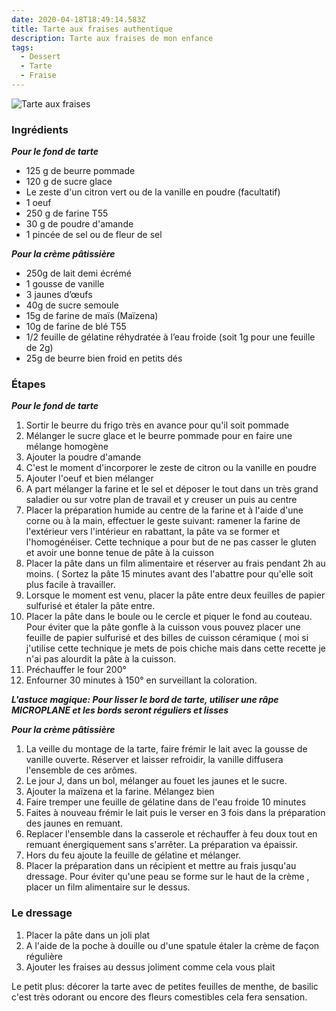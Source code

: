 ```yaml
---
date: 2020-04-18T18:49:14.583Z
title: Tarte aux fraises authentique
description: Tarte aux fraises de mon enfance
tags:
  - Dessert
  - Tarte
  - Fraise
---
```

![Tarte aux fraises](/assets/tarte-aux-fraises.jpg "Tarte aux fraises")

### Ingrédients

***Pour le fond de tarte***

* 125 g de beurre pommade
* 120 g de sucre glace
* Le zeste d'un citron vert ou de la vanille en poudre (facultatif)
* 1 oeuf
* 250 g de farine T55
* 30 g de poudre d'amande
* 1 pincée de sel ou de fleur de sel

***Pour la crème pâtissière*** 

* 250g de lait demi écrémé
* 1 gousse de vanille
* 3 jaunes d’œufs
* 40g de sucre semoule
* 15g de farine de maïs (Maïzena)
* 10g de farine de blé T55
* 1/2 feuille de gélatine réhydratée à l’eau froide (soit 1g pour une feuille de 2g)
* 25g de beurre bien froid en petits dés

### Étapes

***Pour le fond de tarte***

1. Sortir le beurre du frigo très en avance pour qu'il soit pommade
2. Mélanger le sucre glace et le beurre pommade pour en faire une mélange homogène
3. Ajouter la poudre d'amande
4. C'est le moment d'incorporer le zeste de citron ou la vanille en poudre
5. Ajouter l'oeuf et bien mélanger
6. A part mélanger la farine et le sel et déposer le tout dans un très grand saladier ou sur votre plan de travail et y creuser un puis au centre
7. Placer la préparation humide au centre de la farine et à l'aide d'une corne ou à la main, effectuer le geste suivant: ramener la farine de l'extérieur vers l'intérieur en rabattant, la pâte va se former et l'homogénéiser. Cette technique a pour but de ne pas casser le gluten et avoir une bonne tenue de pâte à la cuisson
8. Placer la pâte dans un film alimentaire et réserver au frais pendant 2h au moins. ( Sortez la pâte 15 minutes avant des l'abattre pour qu'elle soit plus facile à travailler.
9. Lorsque le moment est venu, placer la pâte entre deux feuilles de papier sulfurisé et étaler la pâte entre.
10. Placer la pâte dans le boule ou le cercle et piquer le fond au couteau. Pour éviter que la pâte gonfle à la cuisson vous pouvez placer une feuille de papier sulfurisé et des billes de cuisson céramique ( moi si j'utilise cette technique je mets de pois chiche mais dans cette recette je n'ai pas alourdit la pâte à la cuisson.
11. Préchauffer le four 200°
12. Enfourner 30 minutes à 150° en surveillant la coloration.

***L'astuce magique: Pour lisser le bord de tarte, utiliser une râpe MICROPLANE et les bords seront réguliers et lisses***

***Pour la crème pâtissière***

1. La veille du montage de la tarte, faire frémir le lait avec la gousse de vanille ouverte. Réserver et laisser refroidir, la vanille diffusera l'ensemble de ces arômes.
2. Le jour J, dans un bol, mélanger au fouet les jaunes et le sucre.
3. Ajouter la maïzena et la farine. Mélangez bien
4. Faire tremper une feuille de gélatine dans de l'eau froide 10 minutes
5. Faites à nouveau frémir le lait puis le verser en 3 fois dans la préparation des jaunes en remuant.
6. Replacer l'ensemble dans la casserole et réchauffer à feu doux tout en remuant énergiquement sans s'arrêter. La préparation va épaissir.
7. Hors du feu ajoute la feuille de gélatine et mélanger.
8. Placer la préparation dans un récipient et mettre au frais jusqu'au dressage. Pour éviter qu'une peau se forme sur le haut de la crème , placer un film alimentaire sur le dessus.

### Le dressage

1. Placer la pâte dans un joli plat
2. A l'aide de la poche à douille ou d'une spatule étaler la crème de façon régulière
3. Ajouter les fraises au dessus joliment comme cela vous plait

Le petit plus: décorer la tarte avec de petites feuilles de menthe, de basilic c'est très odorant ou encore des fleurs comestibles cela fera sensation.
